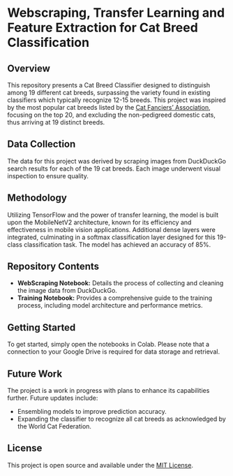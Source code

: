 # Webscraping, Transfer Learning and Feature Extraction for Cat Breed Classification

## Overview
This repository presents a Cat Breed Classifier designed to distinguish among 19 different cat breeds, surpassing the variety found in existing classifiers which typically recognize 12-15 breeds. This project was inspired by the most popular cat breeds listed by the [Cat Fanciers’ Association](https://www.forbes.com/advisor/pet-insurance/pet-care/popular-cat-breeds/), focusing on the top 20, and excluding the non-pedigreed domestic cats, thus arriving at 19 distinct breeds. 

## Data Collection
The data for this project was derived by scraping images from DuckDuckGo search results for each of the 19 cat breeds. Each image underwent visual inspection to ensure quality.

## Methodology
Utilizing TensorFlow and the power of transfer learning, the model is built upon the MobileNetV2 architecture, known for its efficiency and effectiveness in mobile vision applications. Additional dense layers were integrated, culminating in a softmax classification layer  designed for this 19-class classification task. The model has achieved an accuracy of 85%.

## Repository Contents
- **WebScraping Notebook:** Details the process of collecting and cleaning the image data from DuckDuckGo.
- **Training Notebook:** Provides a comprehensive guide to the training process, including model architecture and performance metrics.

## Getting Started
To get started, simply open the notebooks in Colab. Please note that a connection to your Google Drive is required for data storage and retrieval.

## Future Work
The project is a work in progress with plans to enhance its capabilities further. Future updates include:
- Ensembling models to improve prediction accuracy.
- Expanding the classifier to recognize all cat breeds as acknowledged by the World Cat Federation.

## License
This project is open source and available under the [MIT License](https://opensource.org/licenses/MIT).
